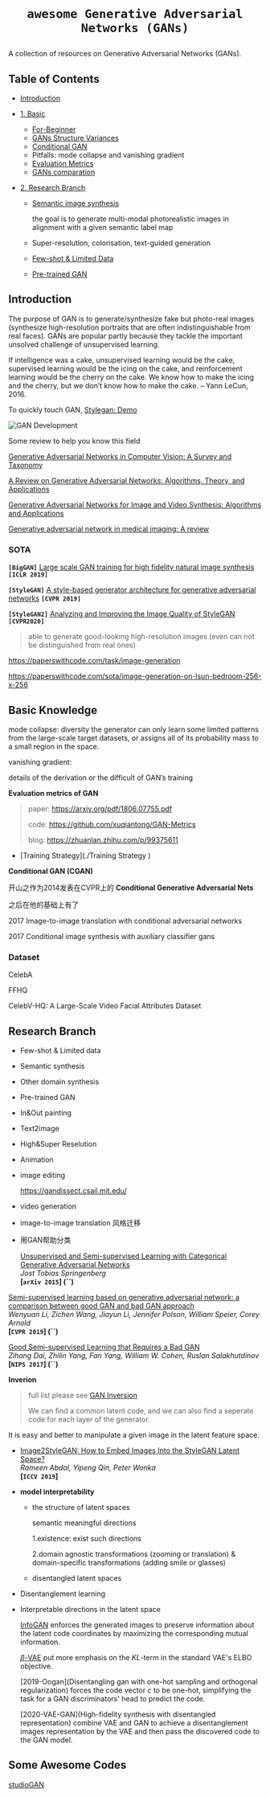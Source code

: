 # <p align=center>`awesome Generative Adversarial Networks (GANs)`</p>

A collection of resources on Generative Adversarial Networks (GANs).



## Table of Contents

- [Introduction](#Introduction)

- [1. Basic](#Basic-Knowledge)

  - [For-Beginner](0-For-Beginner)
  - [GANs Structure Variances](1-GANs-Structure-Variances)
  - [Conditional GAN](1-Conditional-GAN)
  - Pitfalls: mode collapse and vanishing gradient
  - [Evaluation Metrics](1-Evaluation-Metrics)
  - [GANs comparation](1-GANs-comparation)

- [2. Research Branch](#Research-Branch)

  - [Semantic image synthesis](2-Semantic-image-synthesis)

    the goal is to generate multi-modal photorealistic images in alignment with a given semantic label map
    
  - Super-resolution, colorisation, text-guided generation

  - [Few-shot & Limited Data](2-Few-shot-&-Limited-Data)

  - [Pre-trained GAN](2-Pre-trained-GANs)



## Introduction

The purpose of GAN is to generate/synthesize fake but photo-real images (synthesize high-resolution portraits that are often indistinguishable from real faces). GANs are popular partly because they tackle the important unsolved challenge of unsupervised learning.

If intelligence was a cake, unsupervised learning would be the cake, supervised learning would be the icing on the cake, and reinforcement learning would be the cherry on the cake. We know how to make the icing and the cherry, but we don’t know how to make the cake. – Yann LeCun, 2016.

To quickly touch GAN, [Stylegan: Demo](https://thispersondoesnotexist.com/)



![GAN Development](https://raw.githubusercontent.com/yzy1996/Image-Hosting/master/GAN%20Development.png)



Some review to help you know this field

[Generative Adversarial Networks in Computer Vision: A Survey and Taxonomy]()

[A Review on Generative Adversarial Networks: Algorithms, Theory, and Applications]() 

[Generative Adversarial Networks for Image and Video Synthesis: Algorithms and Applications]()

[Generative adversarial network in medical imaging: A review]()



### SOTA

**`[BigGAN]`** [Large scale GAN training for high fidelity natural image synthesis](https://arxiv.org/abs/1809.11096) **`[ICLR 2019]`**

**`[StyleGAN]`** [A style-based generator architecture for generative adversarial networks](https://arxiv.org/abs/1812.04948) **`[CVPR 2019]`**

**`[StyleGAN2]`** [Analyzing and Improving the Image Quality of StyleGAN](https://arxiv.org/abs/1912.04958) **`[CVPR2020]`**

> able to generate good-looking high-resolution images (even can not be distinguished from real ones)

https://paperswithcode.com/task/image-generation

https://paperswithcode.com/sota/image-generation-on-lsun-bedroom-256-x-256



## Basic Knowledge

mode collapse: diversity the generator can only learn some limited patterns from the large-scale target datasets, or assigns all of its probability mass to a small region in the space.

vanishing gradient: 

details of the derivation or the difficult of GAN’s training

**Evaluation metrics of GAN**

> paper: https://arxiv.org/pdf/1806.07755.pdf
>
> code: https://github.com/xuqiantong/GAN-Metrics
>
> blog: https://zhuanlan.zhihu.com/p/99375611



- [Training Strategy](./Training Strategy )



**Conditional GAN (CGAN)**

开山之作为2014发表在CVPR上的 **Conditional Generative Adversarial Nets**

之后在他的基础上有了

2017 Image-to-image translation with conditional adversarial networks

2017 Conditional image synthesis with auxiliary classifier gans



### Dataset

CelebA

FFHQ

CelebV-HQ: A Large-Scale Video Facial Attributes Dataset



## Research Branch

- Few-shot & Limited data

- Semantic synthesis

- Other domain synthesis

- Pre-trained GAN

- In&Out painting 

- Text2image

- High&Super Reselution

- Animation

- image editing

  https://gandissect.csail.mit.edu/

- video generation

- image-to-image translation 风格迁移

- 用GAN帮助分类

  [Unsupervised and Semi-supervised Learning with Categorical Generative Adversarial Networks](https://arxiv.org/abs/1511.06390)  
  *Jost Tobias Springenberg*  
  **[`arXiv 2015`] (``)**

[Semi-supervised learning based on generative adversarial network: a comparison between good GAN and bad GAN approach](https://arxiv.org/abs/1905.06484)  
*Wenyuan Li, Zichen Wang, Jiayun Li, Jennifer Polson, William Speier, Corey Arnold*  
**[`CVPR 2019`] (``)** 

[Good Semi-supervised Learning that Requires a Bad GAN](https://arxiv.org/abs/1705.09783)  
*Zihang Dai, Zhilin Yang, Fan Yang, William W. Cohen, Ruslan Salakhutdinov*  
**[`NIPS 2017`] (``)** 



**Inverion**

> full list please see [GAN Inversion]()
>
> We can find a common latent code, and we can also find a seperate code for each layer of the generator.

It is easy and better to manipulate a given image in the latent feature space.

- [Image2StyleGAN: How to Embed Images Into the StyleGAN Latent Space?](https://arxiv.org/pdf/1904.03189.pdf)  
  *Rameen Abdal, Yipeng Qin, Peter Wonka*  
  **[`ICCV 2019`]**



- **model interpretability**

  - the structure of latent spaces

    semantic meaningful directions

    1.existence: exist such directions

    2.domain agnostic transformations (zooming or translation) & domain-specific transformations (adding smile or glasses)

  - disentangled latent spaces

- Disentanglement learning



- Interpretable directions in the latent space

  [InfoGAN]()  enforces the generated images to preserve information about the latent code coordinates by maximizing the corresponding mutual information.

  [$\beta$-VAE]()  put more emphasis on the $KL$-term in the standard VAE's ELBO objective.

  [2019-Oogan](Disentangling gan with one-hot sampling and orthogonal regularization)  forces the code vector $c$ to be one-hot, simplifying the task for a GAN discriminators' head to predict the code.

  [2020-VAE-GAN](High-fidelity synthesis with disentangled representation)  combine VAE and GAN to achieve a disentanglement images representation by the VAE and then pass the discovered code to the GAN model.



## Some Awesome Codes

[studioGAN](https://github.com/POSTECH-CVLab/PyTorch-StudioGAN)
